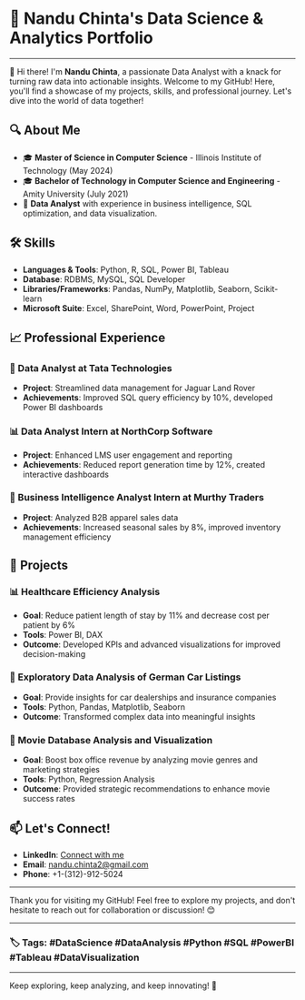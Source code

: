 # 🚀 Nandu Chinta's Data Science & Analytics Portfolio
---

👋 Hi there! I'm **Nandu Chinta**, a passionate Data Analyst with a knack for turning raw data into actionable insights. Welcome to my GitHub! Here, you'll find a showcase of my projects, skills, and professional journey. Let's dive into the world of data together!

## 🔍 About Me

- 🎓 **Master of Science in Computer Science** - Illinois Institute of Technology (May 2024)
- 🎓 **Bachelor of Technology in Computer Science and Engineering** - Amity University (July 2021)
- 💼 **Data Analyst** with experience in business intelligence, SQL optimization, and data visualization.

## 🛠️ Skills

- **Languages & Tools**: Python, R, SQL, Power BI, Tableau
- **Database**: RDBMS, MySQL, SQL Developer
- **Libraries/Frameworks**: Pandas, NumPy, Matplotlib, Seaborn, Scikit-learn
- **Microsoft Suite**: Excel, SharePoint, Word, PowerPoint, Project
  
## 📈 Professional Experience

### 🔧 Data Analyst at Tata Technologies
- **Project**: Streamlined data management for Jaguar Land Rover
- **Achievements**: Improved SQL query efficiency by 10%, developed Power BI dashboards

### 📊 Data Analyst Intern at NorthCorp Software
- **Project**: Enhanced LMS user engagement and reporting
- **Achievements**: Reduced report generation time by 12%, created interactive dashboards

### 👗 Business Intelligence Analyst Intern at Murthy Traders
- **Project**: Analyzed B2B apparel sales data
- **Achievements**: Increased seasonal sales by 8%, improved inventory management efficiency

## 🌟 Projects

### 📊 Healthcare Efficiency Analysis
- **Goal**: Reduce patient length of stay by 11% and decrease cost per patient by 6%
- **Tools**: Power BI, DAX
- **Outcome**: Developed KPIs and advanced visualizations for improved decision-making

### 🚗 Exploratory Data Analysis of German Car Listings
- **Goal**: Provide insights for car dealerships and insurance companies
- **Tools**: Python, Pandas, Matplotlib, Seaborn
- **Outcome**: Transformed complex data into meaningful insights

### 🎥 Movie Database Analysis and Visualization
- **Goal**: Boost box office revenue by analyzing movie genres and marketing strategies
- **Tools**: Python, Regression Analysis
- **Outcome**: Provided strategic recommendations to enhance movie success rates
  
## 📫 Let's Connect!

- **LinkedIn**: [Connect with me](https://www.linkedin.com/in/nandu-chinta/)
- **Email**: nandu.chinta2@gmail.com
- **Phone**: +1-(312)-912-5024
---

Thank you for visiting my GitHub! Feel free to explore my projects, and don't hesitate to reach out for collaboration or discussion! 😊

---

### 🏷️ Tags: #DataScience #DataAnalysis #Python #SQL #PowerBI #Tableau #DataVisualization

---

Keep exploring, keep analyzing, and keep innovating! 🚀
